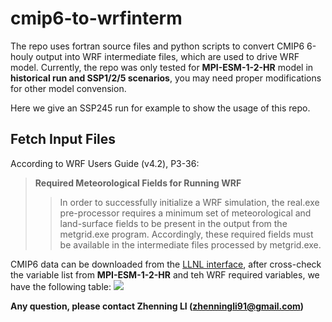 # cmip6-to-wrfinterm

The repo uses fortran source files and python scripts to convert CMIP6 6-houly output into WRF intermediate files, which are used to drive WRF model.
Currently, the repo was only tested for **MPI-ESM-1-2-HR** model in **historical run and SSP1/2/5 scenarios**, you may need proper modifications for other model convension.

Here we give an SSP245 run for example to show the usage of this repo.


## Fetch Input Files

According to WRF Users Guide (v4.2), P3-36:
> **Required Meteorological Fields for Running WRF**
>> In order to successfully initialize a WRF simulation, the real.exe pre-processor requires a 
>> minimum set of meteorological and land-surface fields to be present in the output from 
>> the metgrid.exe program. Accordingly, these required fields must be available in the 
>> intermediate files processed by metgrid.exe. 

CMIP6 data can be downloaded from the [LLNL interface](https://esgf-node.llnl.gov/search/cmip6/), after cross-check the variable list from **MPI-ESM-1-2-HR** and teh WRF required variables,
we have the following table:
![](https://raw.githubusercontent.com/Novarizark/cmip6-to-wrfinterm/master/fig/var_table.png)


**Any question, please contact Zhenning LI (zhenningli91@gmail.com)**



